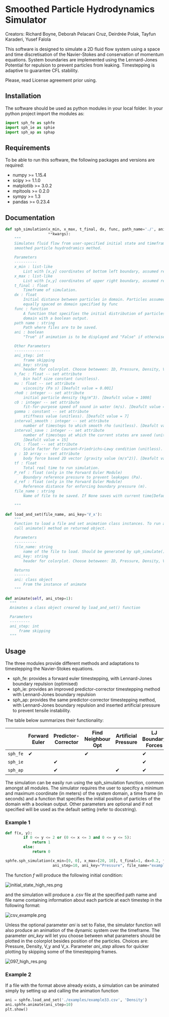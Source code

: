 Smoothed Particle Hydrodynamics Simulator
===========================================
Creators: Richard Boyne, Deborah Pelacani Cruz, Deirdrée Polak, Tayfun Karaderi, Yusef Falola

This software is designed to simulate a 2D fluid flow system using a space and time discretisation of the Navier-Stokes and conservation of momentum equations. System boundaries are implemented using the Lennard-Jones Potential for repulsion to prevent particles from leaking. Timestepping is adaptive to guarantee CFL stability.

Please, read License agreement prior using.

## Installation
The software should be used as python modules in your local folder. In your python project import the modules as:
      
```python
import sph_fe as sphfe
import sph_ie as sphie
import sph_ap as sphap
```

## Requirements
To be able to run this software, the following packages and versions are required:

- numpy >= 1.15.4
- scipy >= 1.1.0
- matplotlib >= 3.0.2
- mpltools >= 0.2.0
- sympy >= 1.3
- pandas >= 0.23.4

## Documentation
```python  
def sph_simulation(x_min, x_max, t_final, dx, func, path_name='./', ani=True,
                   **kwargs):
    """
    Simulates fluid flow from user-specified initial state and timeframe using
    smoothed particle huydrodramics method.
    
    Parameters
    ----------
    x_min : list-like
        List with [x,y] coordinates of bottom left boundary, assumed rectangular
    x_max : list-like
        List with [x,y] coordinates of upper right boundary, assumed rectangular
    t_final : float
        Timeframe of simulation.
    dx : float 
        Initial distance between particles in domain. Particles assumed to be
        equally spaced on domain specified by func
    func : function 
        A function that specifies the initial distribution of particles in the
        domain with a boolean output.
    path name : string
        Path where files are to be saved.
    ani : boolean 
        "True" if animation is to be displayed and "False" if otherwise.

    Other Parameters
    ----------------
    ani_step: int
        frame skipping
    ani_key: string
        header for colorplot. Choose beteween: ID, Pressure, Density, V_x, and V_y
    h_fac : float -- set attribute
        bin half size constant (unitless).
    mu : float -- set attribute
        viscosity (Pa s) [Deafult value = 0.001]
    rho0 : integer -- set attribute
        initial particle density (kg/m^3). [Deafult value = 1000]
    c0 : integer -- set attribute
        fit-for-purpose speed of sound in water (m/s). [Deafult value = 20]
    gamma : constant -- set attribute
        stiffness value (unitless). [Deafult value = 7]
    interval_smooth : integer -- set attribute
        number of timesteps to which smooth rho (unitless). [Deafult value = 15]
    interval_save : integer -- set attribute
        number of timesteps at which the current states are saved (unitless).
        [Deafult value = 15]
    CFL : float -- set attribute
        Scale factor for Courant–Friedrichs–Lewy condition (unitless). [Deafult value = 0.2]
    g : 1D array -- set attribute
        body force based 2D vector [gravity value (m/s^2)]. [Deafult value = [0, -9.81] ]
    tf : float
        Total real time to run simulation.
    P_ref : float (only in the Forward Euler Module)
        Boundary reference pressure to prevent leakages (Pa).
    d_ref : float (only in the Forward Euler Module)
        Reference distance for enforcing boundary pressure (m).
    file_name : string
        Name of file to be saved. If None saves with current time[Default = None]
    
    """

def load_and_set(file_name, ani_key='V_x'):
    """
    Function to load a file and set animation class instances. To run animation
    call animate() method on returned object.

    Parameters
    ----------
    file_name: string
        name of the file to load. Should be generated by sph_simulate()
    ani_key: string
        header for colorplot. Choose beteween: ID, Pressure, Density, V_x, and V_y
    
    Returns
    -------
    ani: class object
        From the instance of animate
    """
    
def animate(self, ani_step=1):
  """
  Animates a class object creared by load_and_set() function

  Parameters
  ---------
  ani_step: int
      frame skipping
  """
```

## Usage
The three modules provide different methods and adaptations to timestepping the Navier-Stokes equations. 
- sph_fe: provides a forward euler timestepping, with Lennard-Jones boundary repulsion (optimised)
- sph_ie: provides an improved predictor-corrector timestepping method with Lennard-Jones boundary repulsion
- sph_ap: provides the same predictor-corrector timestepping method, with Lennard-Jones boundary repulsion and inserted artificial pressure to prevent tensile instability.

The table below summarizes their functionality:

|              |Forward Euler| Predictor-Corrector| Find Neighbour Opt| Artificial Pressure| LJ Boundary Forces | Leak Control| Front End |
|-------------| -------------------| ------------------| -------------------| -------------------| ------------| --------- |-------
| `sph_fe`    |         ✔          | | ✔| | ✔| ✔| ✔|
| `sph_ie`| | ✔| | | ✔| ✔| ✔|
| `sph_ap`| | ✔| |✔ | ✔| ✔| ✔|


The simulation can be easily run using the sph_simulation function, common amongst all modules. The simulator requires the user to specifcy a minimum and maximum coordinate (in meters) of the system domain, a time frame (in seconds) and a function that specifies the initial position of particles of the domain with a boolean output. Other parameters are optional and if not specified will be used as the default setting (refer to docstring).

### Example 1
```python    
def f(x, y):
        if 0 <= y <= 2 or (0 <= x <= 3 and 0 <= y <= 5):
            return 1
        else:
            return 0

sphfe.sph_simulation(x_min=[0, 0], x_max=[20, 10], t_final=1, dx=0.2, func=f, path_name='./examples/',
                     ani_step=10, ani_key="Pressure", file_name="example33")
```
The function *f* will produce the following initial condition:

![initial_state_high_res.png](./initial_state_high_res.png)

and the simulation will produce a .csv file at the specified path name and file name containing information about each particle at each timestep in the following format:

![csv_example.png](./csv_example.PNG)

Unless the optional parameter *ani* is set to False, the simulator function will also produce an animation of the dynamic system over the timeframe. The parameter *ani_key* will let you choose between what parameters should be plotted in the colorplot besides position of the particles. Choices are: Pressure, Density, V_y and V_x. Parameter *ani_step* allows for quicker plotting by skipping some of the timestepping frames.

![097_high_res.png](./097_high_res.PNG)

### Example 2
If a file with the format above already exists, a simulation can be animated simply by setting up and calling the animation function
```python
ani = sphfe.load_and_set('./examples/example33.csv', 'Density')
ani.sphfe.animate(ani_step=10)
plt.show()

```
    
    
              
```
